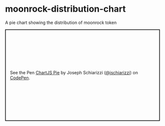 # moonrock-distribution-chart
A pie chart showing the distribution of moonrock token

<p class="codepen" data-height="300" data-theme-id="light" data-default-tab="result" data-slug-hash="LYzQPQb" data-user="jschiarizzi" style="height: 300px; box-sizing: border-box; display: flex; align-items: center; justify-content: center; border: 2px solid; margin: 1em 0; padding: 1em;">
  <span>See the Pen <a href="https://codepen.io/jschiarizzi/pen/LYzQPQb">
  ChartJS Pie</a> by Joseph Schiarizzi (<a href="https://codepen.io/jschiarizzi">@jschiarizzi</a>)
  on <a href="https://codepen.io">CodePen</a>.</span>
</p>
<script async src="https://cpwebassets.codepen.io/assets/embed/ei.js"></script>
